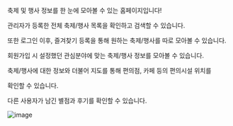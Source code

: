 

축제 및 행사 정보를 한 눈에 모아볼 수 있는 홈페이지입니다!

관리자가 등록한 전체 축제/행사 목록을 확인하고 검색할 수 있습니다.

또한 로그인 이후, 즐겨찾기 등록을 통해 원하는 축제/행사를 따로 모아볼 수 있습니다.

회원가입 시 설정했던 관심분야에 맞는 축제/행사 정보를 모아볼 수 있습니다.

축제/행사에 대한 정보와 더불어 지도를 통해 편의점, 카페 등의 편의시설 위치를

확인할 수 있습니다.

다른 사용자가 남긴 별점과 후기를 확인할 수 있습니다.



![image](https://user-images.githubusercontent.com/32862865/208608721-690574b8-deed-4531-88ef-df3bab4f52cf.png)
